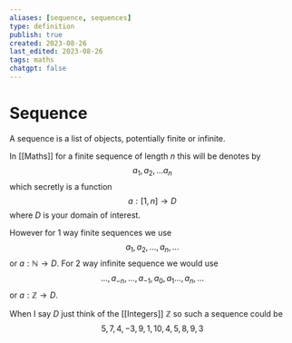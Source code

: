 ```yaml
---
aliases: [sequence, sequences]
type: definition
publish: true
created: 2023-08-26
last_edited: 2023-08-26
tags: maths
chatgpt: false
---
```

# Sequence

A sequence is a list of objects, potentially finite or infinite. 

In [[Maths]] for a finite sequence of length $n$ this will be denotes by 
$$a_1, a_2, \ldots a_n$$ which secretly is a function 
$$a: [1,n] \rightarrow D$$ where $D$ is your domain of interest. 

However for 1 way finite sequences we use 
$$a_1, a_2, \ldots, a_n, \ldots$$ or $a: \mathbb{N} \rightarrow D$. For 2 way infinite sequence we would use 
$$\ldots, a_{-n}, \ldots, a_{-1}, a_0, a_1 \ldots, a_n, \ldots$$ or $a: \mathbb{Z} \rightarrow D$.

When I say $D$ just think of the [[Integers]] $\mathbb{Z}$ so such a sequence could be
$$
5, 7, 4, -3, 9, 1, 10, 4, 5, 8, 9, 3
$$